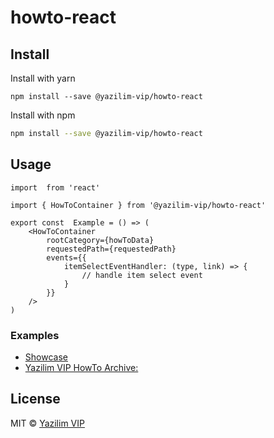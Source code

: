 # howto-react
## Install
Install with yarn
```yarn
npm install --save @yazilim-vip/howto-react
```
Install with npm
```bash
npm install --save @yazilim-vip/howto-react
```

## Usage

```tsx
import  from 'react'

import { HowToContainer } from '@yazilim-vip/howto-react'

export const  Example = () => (
    <HowToContainer
        rootCategory={howToData}
        requestedPath={requestedPath}
        events={{
            itemSelectEventHandler: (type, link) => {
                // handle item select event 
            }
        }}
    />
)
```

### Examples
* [Showcase](https://howto-react.yazilim.vip/showcase)
* [Yazilim VIP HowTo Archive:](https://howto.yazilim.vip) 

## License

MIT © [Yazilim VIP](https://github.com/yazilim-vip/howto-react)
